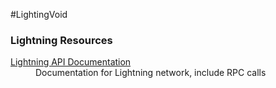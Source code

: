 #LightingVoid
<h3>Lightning Resources</h3>
<dl>
<dt><a href="http://api.lightning.community/">Lightning API Documentation</a></dt>
<dd>Documentation for Lightning network, include RPC calls</dd>
</dl>

